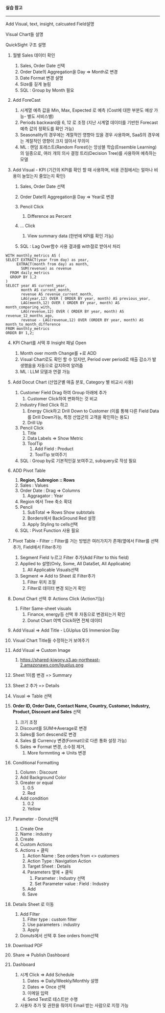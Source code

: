 #### 실습 참고

---



Add Visual, text, insight, calcuated Field설명

Visual Chart들 설명

QuickSight 구조 설명





1. 월별 Sales 데이터 확인 
   1. Sales, Order Date 선택
   2. Order Date의 Aggregation을 Day => Month로 변경
   3. Date Format 변경 설명
   4. Size를 길게 늘림
   5. SQL : Group by Month 필요



2. Add ForeCast
   1. 시계열 예측 값을 Min, Max, Expected 로 예측 (Cost에 대한 부분도 예상 가능- 별도 서비스별)
   2. Periods backward을 6, 12 로 조정 (지난 시계열 데이터를 기반한 Forecast 예측 값의 정확도를 확인 가능)
   3. Seasonality의 경우에는 계절적인 영향아 있을 경우 사용하며, SaaS의 경우에는 계절적인 영향이 크지 않아서 무의미
   4. ML : 랜덤 포레스트(Random Forest)는 앙상블 학습(Ensemble Learning)의 일종으로, 여러 개의 의사 결정 트리(Decision Tree)를 사용하여 예측하는 모델



3. Add Visual - KPI (기간의 KPI를 확인 할 때 사용하며, 비용 관점에서는 얼마나 비용이 늘었는지 줄었는지 확인)

   1. Sales, Order Date 선택

   2. Order Date의 Aggregation을 Day => Year로 변경

   3. Pencil Click

      1. Difference as Percent

   4. ... Click

      1. View summary data (한번에 KPI를 확인 가능)

   5. SQL : Lag Over함수 사용 결과를 with절로 받아서 처리

      

```
WITH monthly_metrics AS (
SELECT EXTRACT(year from day) as year,
	 EXTRACT(month from day) as month,
       SUM(revenue) as revenue
  FROM daily_metrics 
  GROUP BY 1,2
)
SELECT year AS current_year, 
       month AS current_month, 
       revenue AS revenue_current_month, 
       LAG(year,12) OVER ( ORDER BY year, month) AS previous_year, 
       LAG(month,12) OVER ( ORDER BY year, month) AS month_comparing_with,
       LAG(revenue,12) OVER ( ORDER BY year, month) AS revenue_12_months_ago,
       revenue - LAG(revenue,12) OVER (ORDER BY year, month) AS month_to_month_difference
FROM monthly_metrics
ORDER BY 1,2;
```





4. KPI Chart를 서택 후 Insight 패널 Open
   1. Month over month Change를 +로 ADD
   2. Visual Chart로도 확인 할 수 있지만, Period over period로 매출 감소가 발생했음을 자동으로 감지하여 알려줌
   3. ML : LLM 모델과 연결 가능



5. Add Docut Chart (산업군별 매출 분포, Category 별 비교시 사용)
   1. Customer Field Drag 하여 Group 아래에 추가
      1. Customer Click하여 변화하는 것 비교
   2. Industry Filed Click 하고
      1.  Energy Click하고 Drill Down to Customer (이를 통해 다른 Field Data를 Drill Down가능, 특정 산업군의 고객을 확인하는 용도)
      2. Drill Up
   3. Pencil Click
      1. Title
      2. Data Labels => Show Metric
      3. ToolTip 
         1. Add Field : Product
         2. ToolTip 보여주기
   4. SQL : Group by로 기본적인걸 보여주고, subquery로 작성 필요



6. ADD Pivot Table
   1. **Region, Subregion :: Rows**
   2. Sales : Values
   3. Order Date : Drag => Columns
      1. Aggragator : Year
   4. Region 에서 Tree 축소 확대
   5. Pencil
      1. SubTotal => Rows Show subtotals
      2. Borders에서 BackGround Red 설정
      3. Apply Styling to cells선택
   6. SQL : Pivot Function 사용 필요



7. Pivot Table - Filter :: Filter를 거는 방법은 여러가지가 존재(옆에서 Filter를 선택 추가, Field에서 Filter추가)
   1. Segment Field 누르고 Filter 추가(Add Filter to this field)
   2. Applied to 설명(Only, Some, All DataSet, All Applicable)
      1. All Applicable Visuals선택
   3. Segment => Add to Sheet 로 Filter추가
      1. Filter 위치 조절
      2. Filter로 데이터 변경 되는거 확인



8. Donut Chart 선택 후 Actions Click (Action기능)
   1. Filter Same-sheet visuals
      1. Finance, energy등 선택 후 자동으로 변경되는거 확인
      2. Donut Chart 여백 Click하면 전체 데이터



9. Add Visual => Add Title - LGUplus QS Immersion Day



10. Visual Chart Title들 수정하는거 보여주기



11. Add Visual => Custom Image
    1. https://shared-kiwony.s3.ap-northeast-2.amazonaws.com/lguplus.png



12. Sheet 1이름 변경 => Summary
13. Sheet 2 추가 =>  Details
14. Visual => Table 선택
15. **Order ID, Order Date, Contact Name, Country, Customer, Industry, Product, Discount and Sales** 선택
    1. 크기 조정
    2. Discount를 SUM=>Average로 변경
    3. Sales를 Sort descend로 변경
    4. Sales 를 Currency 변경(Format으로 다른 통화 설정 가능)
    5. Sales => Format 변경, 소수점 제거, 
       1. More formmting => Units 변경



16. Conditional Formatting
    1. Column : Discount
    2. Add Background Color
    3. Greater or equal 
       1. 0.5
       2. Red
    4. Add condition
       1. 0.2
       2. Yellow



16. Parameter - Donut선택
    1. Create One
    2. Name : industry
    3. Create
    4. Custom Actions
    5. Actions + 클릭
       1. Action Name : See orders from <<Industry>> customers
       2. Action Type : Navigation Action
       3. Target Sheet : Details
       4. Parameters 옆에 + 클릭
          1. Parameter : Industry 선택
          2. Set Parameter value : Field : Industry
       5. Add
       6. Save



17. Details Sheet 로 이동 
    1. Add Filter
       1. Filter type : custom filter
       2. Use parameters : industry
       3. Apply
    2. Donuts에서 선택 후 See orders from선택





16. Download PDF



21. Share => Publish Dashboard



22. Dashboard
    1. 시계 Click => Add Schedule
       1. Dates => Daily/Weekly/Monthly 설명
       2. Dates => Once 선택
       3. 이메일 입력
       4. Send Test로 테스트만 수행
    2. 사용자 추가 및 권한을 줘야지 Email 받는 사람으로 지정 가능







































